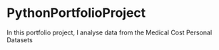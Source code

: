 # PythonPortfolioProject
 In this portfolio project, I analyse data from the Medical Cost Personal Datasets
